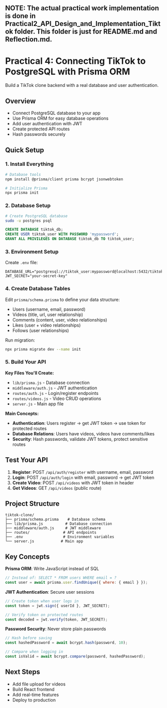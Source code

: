 ## NOTE: The actual practical work implementation is done in Practical2_API_Design_and_Implementation_Tiktok folder. This folder is just for README.md and Reflection.md.

# Practical 4: Connecting TikTok to PostgreSQL with Prisma ORM

Build a TikTok clone backend with a real database and user authentication.

## Overview

- Connect PostgreSQL database to your app
- Use Prisma ORM for easy database operations
- Add user authentication with JWT
- Create protected API routes
- Hash passwords securely

## Quick Setup

### 1. Install Everything
```bash
# Database tools
npm install @prisma/client prisma bcrypt jsonwebtoken

# Initialize Prisma
npx prisma init
```

### 2. Database Setup
```bash
# Create PostgreSQL database
sudo -u postgres psql
```
```sql
CREATE DATABASE tiktok_db;
CREATE USER tiktok_user WITH PASSWORD 'mypassword';
GRANT ALL PRIVILEGES ON DATABASE tiktok_db TO tiktok_user;
```

### 3. Environment Setup
Create `.env` file:
```env
DATABASE_URL="postgresql://tiktok_user:mypassword@localhost:5432/tiktok_db"
JWT_SECRET="your-secret-key"
```

### 4. Create Database Tables
Edit `prisma/schema.prisma` to define your data structure:
- Users (username, email, password)
- Videos (title, url, user relationship)
- Comments (content, user, video relationships)
- Likes (user + video relationships)
- Follows (user relationships)

Run migration:
```bash
npx prisma migrate dev --name init
```

### 5. Build Your API

**Key Files You'll Create:**
- `lib/prisma.js` - Database connection
- `middleware/auth.js` - JWT authentication
- `routes/auth.js` - Login/register endpoints
- `routes/videos.js` - Video CRUD operations
- `server.js` - Main app file

**Main Concepts:**
- **Authentication**: Users register → get JWT token → use token for protected routes
- **Database Relations**: Users have videos, videos have comments/likes
- **Security**: Hash passwords, validate JWT tokens, protect sensitive routes

## Test Your API

1. **Register**: POST `/api/auth/register` with username, email, password
2. **Login**: POST `/api/auth/login` with email, password → get JWT token
3. **Create Video**: POST `/api/videos` with JWT token in header
4. **Get Videos**: GET `/api/videos` (public route)

## Project Structure
```
tiktok-clone/
├── prisma/schema.prisma    # Database schema
├── lib/prisma.js          # Database connection
├── middleware/auth.js     # JWT middleware
├── routes/               # API endpoints
├── .env                  # Environment variables
└── server.js            # Main app
```

## Key Concepts

**Prisma ORM**: Write JavaScript instead of SQL
```javascript
// Instead of: SELECT * FROM users WHERE email = ?
const user = await prisma.user.findUnique({ where: { email } });
```

**JWT Authentication**: Secure user sessions
```javascript
// Create token when user logs in
const token = jwt.sign({ userId }, JWT_SECRET);

// Verify token on protected routes
const decoded = jwt.verify(token, JWT_SECRET);
```

**Password Security**: Never store plain passwords
```javascript
// Hash before saving
const hashedPassword = await bcrypt.hash(password, 10);

// Compare when logging in
const isValid = await bcrypt.compare(password, hashedPassword);
```

## Next Steps

- Add file upload for videos
- Build React frontend
- Add real-time features
- Deploy to production

